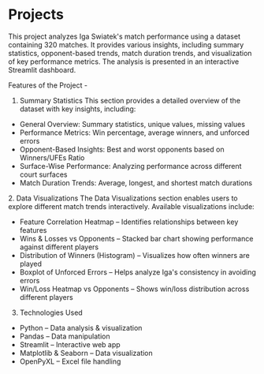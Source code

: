 # Projects
This project analyzes Iga Swiatek's match performance using a dataset containing 320 matches. It provides various insights, including summary statistics, opponent-based trends, match duration trends, and visualization of key performance metrics. The analysis is presented in an interactive Streamlit dashboard.

Features of the Project - 
1. Summary Statistics
This section provides a detailed overview of the dataset with key insights, including:
 - General Overview: Summary statistics, unique values, missing values
 - Performance Metrics: Win percentage, average winners, and unforced errors
 - Opponent-Based Insights: Best and worst opponents based on Winners/UFEs Ratio
 - Surface-Wise Performance: Analyzing performance across different court surfaces
 - Match Duration Trends: Average, longest, and shortest match durations

2️. Data Visualizations
The Data Visualizations section enables users to explore different match trends interactively. Available visualizations include:
 - Feature Correlation Heatmap – Identifies relationships between key features
 - Wins & Losses vs Opponents – Stacked bar chart showing performance against different players
 - Distribution of Winners (Histogram) – Visualizes how often winners are played
 - Boxplot of Unforced Errors – Helps analyze Iga's consistency in avoiding errors
 - Win/Loss Heatmap vs Opponents – Shows win/loss distribution across different players

3. Technologies Used
 - Python – Data analysis & visualization
 - Pandas – Data manipulation
 - Streamlit – Interactive web app
 - Matplotlib & Seaborn – Data visualization
 - OpenPyXL – Excel file handling


